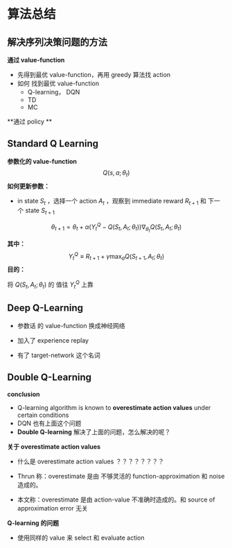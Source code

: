 # 算法总结

## 解决序列决策问题的方法

**通过 value-function**

* 先得到最优  value-function，再用 greedy 算法找 action
* 如何 找到最优 value-function
  * Q-learning， DQN
  * TD
  * MC

**通过 policy **





## Standard Q Learning

**参数化的 value-function**
$$
Q(s,a;\theta_t)
$$
**如何更新参数：**

* in state $S_t$  ，选择一个 action $A_t$ ，观察到 immediate reward $R_{t+1}$  和 下一个 state $S_{t+1}$

$$
\theta_{t+1} = \theta_t+\alpha\Bigr(Y^Q_t-Q(S_t,A_t;\theta_t)\Bigr)\nabla_{\theta_t}Q(S_t, A_t;\theta_t)
$$

**其中：**
$$
Y^Q_t \equiv R_{t+1}+\gamma \max_aQ(S_{t+1}, A_t; \theta_t)
$$
**目的：**

将 $Q(S_t,A_t;\theta_t)$ 的  值往 $Y^Q_t$ 上靠



## Deep Q-Learning

* 参数话 的 value-function 换成神经网络


* 加入了 experience replay
* 有了 target-network 这个名词

## Double Q-Learning

**conclusion**

* Q-learning algorithm is known to **overestimate action values** under certain conditions
* DQN 也有上面这个问题
* **Double Q-learning** 解决了上面的问题，怎么解决的呢？



**关于 overestimate action values**

* 什么是 overestimate action values ？？？？？？？？


* Thrun 称：overestimate 是由 不够灵活的 function-approximation 和 noise 造成的。
* 本文称：overestimate 是由 action-value 不准确时造成的。和 source of approximation error 无关



**Q-learning 的问题**

* 使用同样的 value 来 select 和 evaluate   action
